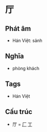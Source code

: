 # 厅

## Phát âm
* Hán Việt: sảnh

## Nghĩa
* phòng khách

## Tags
* Hán Việt

## Cấu trúc
* 厅 = [厂](厂.md) [丁](丁.md)

<script>window.HANZI_FIELD='厅';</script>